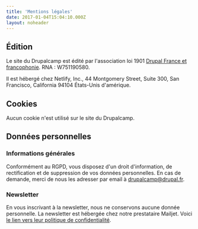 ```yaml
---
title: 'Mentions légales'
date: 2017-01-04T15:04:10.000Z
layout: noheader
---
```


## Édition

Le site du Drupalcamp est édité par l'association loi 1901 [Drupal France et francophonie](https://drupal.fr).
RNA : W751190580.

Il est hébergé chez Netlify, Inc., 44 Montgomery Street, Suite 300, San Francisco, California 94104 États-Unis d'amérique.

## Cookies

Aucun cookie n'est utilisé sur le site du Drupalcamp.

## Données personnelles

### Informations générales

Conformément au RGPD, vous disposez d'un droit d'information, de rectification et de suppression de vos données personnelles. En cas de demande, merci de nous les adresser par email à drupalcamp@drupal.fr.

### Newsletter

En vous inscrivant à la newsletter, nous ne conservons aucune donnée personnelle. La newsletter est hébergée chez notre prestataire Mailjet. Voici [le lien vers leur politique de confidentialité](https://www.mailjet.com/fr/legal/politique-confidentialite/). 
